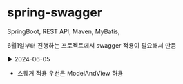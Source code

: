 # spring-swagger
SpringBoot, REST API, Maven, MyBatis,

6월1일부터 진행하는 프로젝트에서 swagger 적용이 필요해서 만듬

▶ 2024-06-05
- 스웨거 적용 우선은 ModelAndView 허용
